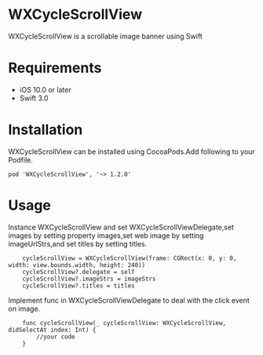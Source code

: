 # WXCycleScrollView
WXCycleScrollView is a scrollable image banner using Swift

# Requirements
* iOS 10.0 or later
* Swift 3.0

# Installation
WXCycleScrollView can be installed using CocoaPods.Add following to your Podfile.
```
pod 'WXCycleScrollView', '~> 1.2.0'
```

# Usage
Instance WXCycleScrollView and set WXCycleScrollViewDelegate,set images by setting property images,set web image by setting imageUrlStrs,and set titles by setting titles.
```
    cycleScrollView = WXCycleScrollView(frame: CGRect(x: 0, y: 0, width: view.bounds.width, height: 240))
    cycleScrollView?.delegate = self
    cycleScrollView?.imageStrs = imageStrs
    cycleScrollView?.titles = titles
```
Implement func in WXCycleScrollViewDelegate to deal with the click event on image.
``` 
    func cycleScrollView(_ cycleScrollView: WXCycleScrollView, didSelectAt index: Int) {
        //your code
    }
```
